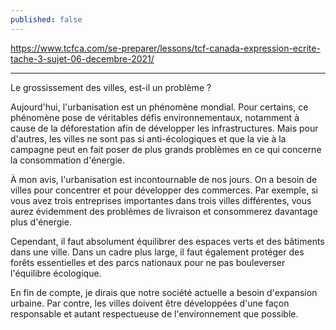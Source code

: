 ```yaml
---
published: false
---
```

https://www.tcfca.com/se-preparer/lessons/tcf-canada-expression-ecrite-tache-3-sujet-06-decembre-2021/

---

Le grossissement des villes, est-il un problème ?

Aujourd'hui, l'urbanisation est un phénomène mondial. Pour certains, ce phénomène pose de véritables défis environnementaux, notamment à cause de la déforestation afin de développer les infrastructures. Mais pour d'autres, les villes ne sont pas si anti-écologiques et que la vie à la campagne peut en fait poser de plus grands problèmes en ce qui concerne la consommation d'énergie.

À mon avis, l'urbanisation est incontournable de nos jours. On a besoin de villes pour concentrer et pour développer des commerces. Par exemple, si vous avez trois entreprises importantes dans trois villes différentes, vous aurez évidemment des problèmes de livraison et consommerez davantage plus d'énergie.

Cependant, il faut absolument équilibrer des espaces verts et des bâtiments dans une ville. Dans un cadre plus large, il faut également protéger des forêts essentielles et des parcs nationaux pour ne pas bouleverser l'équilibre écologique.

En fin de compte, je dirais que notre société actuelle a besoin d'expansion urbaine. Par contre, les villes doivent être développées d'une façon responsable et autant respectueuse de l'environnement que possible.
